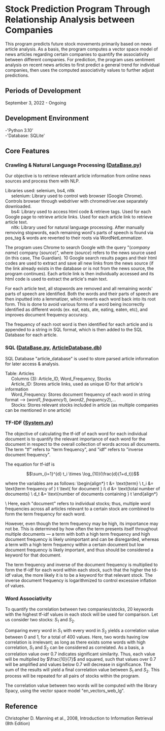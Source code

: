 # Stock Prediction Program Through Relationship Analysis between Companies  

This program predicts future stock movements primarily based on news article analysis. As a basis, the program computes a vector space model of news articles regarding certain companies to quantify the associativity between different companies. For prediction, the program uses sentiment analysis on recent news articles to first predict a general trend for individual companies, then uses the computed associativity values to further adjust predictions. 

## Periods of Development  
September 3, 2022 - Ongoing 

## Development Environment  
-'Python 3.10'  
-'Database: SQLite'

## Core Features  

### Crawling & Natural Language Processing ([DataBase.py](DataBase.py))  
Our objective is to retrieve relevant article information from online news sources and process them with NLP.  

Libraries used: selenium, bs4, nltk  
&nbsp;&nbsp;&nbsp;&nbsp; selenium: Library used to control web browser (Google Chrome). Controls browser through webdriver with chromedriver.exe separately downloaded.  
&nbsp;&nbsp;&nbsp;&nbsp; bs4: Library used to access html code & retrieve tags. Used for each Google page to retrieve article links. Used for each article link to retrieve article text.  
&nbsp;&nbsp;&nbsp;&nbsp; nltk: Library used for natural language processing. After manually removing stopwords, each remaining word's parts of speech is found via pos_tag & words are reverted to their roots via WordNetLemmatizer.  

The program uses Chrome to search Google with the query "(*company name*) company (*source*)", where (*source*) refers to the news source used (in this case, The Guardian). 10 Google search results pages and their html codes are used to extract and save all new links from the news source (if the link already exists in the database or is not from the news source, the program continues). Each article link is then individually accessed and its html code is used to extract the article's main text.  

For each article text, all stopwords are removed and all remaining words' parts of speech are identified. 
Both the words and their parts of speech are then inputted into a lemmatizer, which reverts each word back into its root form. 
This is done to avoid various forms of a word being incorrectly identified as different words (ex. eat, eats, ate, eating, eaten, etc), and improves document frequency accuracy. 

The frequency of each root word is then identified for each article and is appended to a string in SQL format, which is then
added to the SQL Database for each article.

### SQL ([DataBase.py](DataBase.py), [ArticleDatabase.db](ArticleDatabase.db]))  
SQL Database "article_database" is used to store parsed article information for later access & analysis.

Table: Articles  
&nbsp;&nbsp;&nbsp;&nbsp; Columns (3): Article_ID, Word_Frequency, Stocks  
&nbsp;&nbsp;&nbsp;&nbsp; Article_ID: Stores article links, used as unique ID for that article's information  
&nbsp;&nbsp;&nbsp;&nbsp; Word_Frequency: Stores document frequency of each word in string format --> (*word1*, *frequency1*), (*word2*, *frequency2*),...  
&nbsp;&nbsp;&nbsp;&nbsp; Stocks: Stores relevant stocks included in article (as multiple companies can be mentioned in one article)

### TF-IDF ([System.py](System.py))  
The objective of calculating the tf-idf of each word for each individual document is to quantify the relevant importance of each word for the document in respect to the overall collection of words across all documents. 
The term "tf" refers to "term frequency", and "idf" refers to "inverse document frequency". 

The equation for tf-idf is

$$\sum_{i=1}^{d} t_i \times \log_{10}(\frac{d}{1+d_t})$$

where the variables are as follows:
\begin{align*}
t &= \text{term} \\
t_i &= \text{term frequency of } t \text{ for document } i\\
d &= \text{total number of documents} \\
d_t &= \text{number of documents containing } t
\end{align*}  
  
\\
Here, each "document" refers to individual stocks; thus, multiple word frequencies across all articles relevant to a certain stock are combined to form the term frequency for each word.  

However, even though the term frequency may be high, its importance may not be. This is determined by how often the term presents itself throughout multiple documents — a term with both a high term frequency and high document frequency is likely unimportant and can be disregarded, whereas a term with a high term frequency within a certain document but low document frequency is likely important, and thus should be considered a keyword for that document.  

The term frequency and inverse of the document frequency is multiplied to form the tf-idf for each word within each stock, such that the higher the td-idf value, the more likely it is to be a keyword for that relevant stock. The inverse document frequency is logarithmized to control excessive inflation of values.

### Word Associativity  
To quantify the correlation between two companies/stocks, 20 keywords with the highest tf-idf values in each stock will be used for comparison. Let us consider two stocks: $S_1$ and $S_2$. 

Comparing every word in $S_1$ with every word in $S_2$ yields a correlation value between 0 and 1, for a total of 400 values. Here, two words having low correlation is irrelevant; as long as there exists some words with high correlation, $S_1$ and $S_2$ can be considered as correlated. As a basis, a correlation value over 0.7 indicates significant similarity. Thus, each value will be multiplied by $\frac{10}{7}$ and squared, such that values over 0.7 will be amplified and values below 0.7 will decrease in significance. The sum of the results will yield a final correlation value between $S_1$ and $S_2$. This process will be repeated for all pairs of stocks within the program. 

The correlation value between two words will be computed with the library Spacy, using the vector space model "en_vectors_web_lg". 

## Reference  
Christopher D. Manning et al., 2008, Introduction to Information Retrieval (8th Edition)
